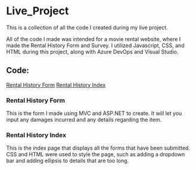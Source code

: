 # Live_Project
This is a collection of all the code I created during my live project.
<p>All of the code I made was intended for a movie rental website, where I made the Rental History Form and Survey. I utilized Javascript, CSS, and HTML during this project, along with Azure DevOps and Visual Studio. </p>
<h2> Code: </h2>

[Rental History Form](/Rent/Views/RentalHistory/Create.cshtml)
[Rental History Index](/Rent/Views/RentalHistory/Index.cshtml)

<h3> Rental History Form </h3>
<p> This is the form I made using MVC and ASP.NET to create. It will let you input any damages incurred and any details regarding the item. </p>

<h3> Rental History Index </h3>
<p> This is the index page that displays all the forms that have been submitted. CSS and HTML were used to style the page, such as adding a dropdown bar and adding ellipsis to details that are too long. </p>

